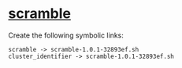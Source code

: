 # [scramble](https://hpc.nih.gov/apps/scramble.html)

Create the following symbolic links:
```
scramble -> scramble-1.0.1-32893ef.sh
cluster_identifier -> scramble-1.0.1-32893ef.sh
```
